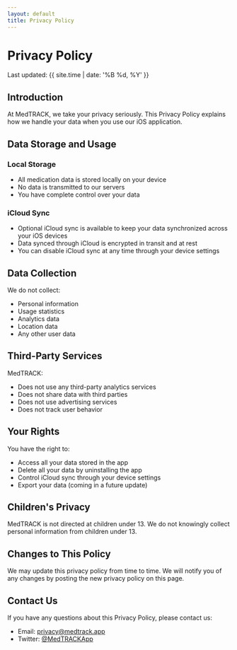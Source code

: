```yaml
---
layout: default
title: Privacy Policy
---
```


# Privacy Policy

Last updated: {{ site.time | date: '%B %d, %Y' }}

## Introduction

At MedTRACK, we take your privacy seriously. This Privacy Policy explains how we handle your data when you use our iOS application.

## Data Storage and Usage

### Local Storage
- All medication data is stored locally on your device
- No data is transmitted to our servers
- You have complete control over your data

### iCloud Sync
- Optional iCloud sync is available to keep your data synchronized across your iOS devices
- Data synced through iCloud is encrypted in transit and at rest
- You can disable iCloud sync at any time through your device settings

## Data Collection

We do not collect:
- Personal information
- Usage statistics
- Analytics data
- Location data
- Any other user data

## Third-Party Services

MedTRACK:
- Does not use any third-party analytics services
- Does not share data with third parties
- Does not use advertising services
- Does not track user behavior

## Your Rights

You have the right to:
- Access all your data stored in the app
- Delete all your data by uninstalling the app
- Control iCloud sync through your device settings
- Export your data (coming in a future update)

## Children's Privacy

MedTRACK is not directed at children under 13. We do not knowingly collect personal information from children under 13.

## Changes to This Policy

We may update this privacy policy from time to time. We will notify you of any changes by posting the new privacy policy on this page.

## Contact Us

If you have any questions about this Privacy Policy, please contact us:

- Email: [privacy@medtrack.app](mailto:privacy@medtrack.app)
- Twitter: [@MedTRACKApp](https://twitter.com/MedTRACKApp) 